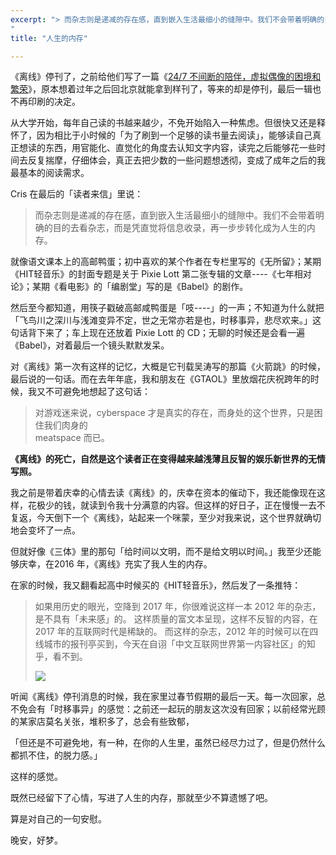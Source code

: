 ```yaml
---
excerpt: "> 而杂志则是递减的存在感，直到嵌入生活最细小的缝隙中。我们不会带着明确的目的去看杂志，而是凭直觉将信息收录，再一步步转化成为人生的内存。
"
title: "人生的内存"

---
```




《离线》停刊了，之前给他们写了一篇《[24/7 不间断的陪伴，虚拟偶像的困境和繁荣](https://zhuanlan.zhihu.com/p/24776500)》，原本想着过年之后回北京就能拿到样刊了，等来的却是停刊，最后一辑也不再印刷的决定。

从大学开始，每年自己读的书越来越少，不免开始陷入一种焦虑。但很快又还是释怀了，因为相比于小时候的「为了刷到一个足够的读书量去阅读」，能够读自己真正想读的东西，用官能化、直觉化的角度去认知文字内容，读完之后能够花一些时间去反复揣摩，仔细体会，真正去把少数的一些问题想透彻，变成了成年之后的我最基本的阅读需求。

Cris 在最后的「读者来信」里说：

> 而杂志则是递减的存在感，直到嵌入生活最细小的缝隙中。我们不会带着明确的目的去看杂志，而是凭直觉将信息收录，再一步步转化成为人生的内存。

就像语文课本上的高邮鸭蛋；初中喜欢的某个作者在专栏里写的《无所留》；某期《HIT轻音乐》的封面专题是关于 Pixie Lott 第二张专辑的文章----《七年相对论》；某期《看电影》的「编剧堂」写的是《Babel》的剧作。

然后至今都知道，用筷子戳破高邮咸鸭蛋是「吱----」的一声；不知道为什么就把「飞鸟川之深川与浅滩变异不定，世之无常亦若是也，时移事异，悲尽欢来。」这句话背下来了；车上现在还放着 Pixie Lott 的 CD；无聊的时候还是会看一遍《Babel》，对着最后一个镜头默默发呆。

对《离线》第一次有这样的记忆，大概是它刊载吴涛写的那篇《火箭跳》的时候，最后说的一句话。而在去年年底，我和朋友在《GTAOL》里放烟花庆祝跨年的时候，我又不可避免地想起了这句话：

> 对游戏迷来说，cyberspace 才是真实的存在，而身处的这个世界，只是困住我们肉身的  
meatspace 而已。

**《离线》的死亡，自然是这个读者正在变得越来越浅薄且反智的娱乐新世界的无情写照。**

我之前是带着庆幸的心情去读《离线》的，庆幸在资本的催动下，我还能像现在这样，花极少的钱，就读到令我十分满意的内容。但这样的好日子，正在慢慢一去不复返，今天倒下一个《离线》，站起来一个咪蒙，至少对我来说，这个世界就确切地会变坏了一点。

但就好像《三体》里的那句「给时间以文明，而不是给文明以时间。」我至少还能够庆幸，在2016 年，《离线》充实了我人生的内存。

在家的时候，我又翻看起高中时候买的《HIT轻音乐》，然后发了一条推特：

> 如果用历史的眼光，空降到 2017 年，你很难说这样一本 2012 年的杂志，是不具有「未来感」的。 这样质量的富文本呈现，这样不反智的内容，在 2017 年的互联网时代是稀缺的。 而这样的杂志，2012 年的时候可以在四线城市的报刊亭买到，今天在自诩「中文互联网世界第一内容社区」的知乎，看不到。
> 
> ![](https://cl.ly/oQ8l/481933681673747426)

听闻《离线》停刊消息的时候，我在家里过春节假期的最后一天。每一次回家，总不免会有「时移事异」的感觉：之前还一起玩的朋友这次没有回家；以前经常光顾的某家店莫名关张，堆积多了，总会有些致郁，

「但还是不可避免地，有一种，在你的人生里，虽然已经尽力过了，但是仍然什么都抓不住，的脱力感。」

这样的感觉。

既然已经留下了心情，写进了人生的内存，那就至少不算遗憾了吧。

算是对自己的一句安慰。

晚安，好梦。
